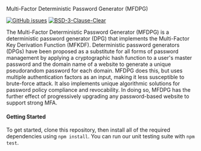 Multi-Factor Deterministic Password Generator (MFDPG)

[![GitHub issues](https://img.shields.io/github/issues/multifactor/mfdpg)](https://github.com/multifactor/mfdpg/issues)
[![BSD-3-Clause-Clear](https://img.shields.io/badge/license-BSD--3--Clause--Clear-brightgreen.svg)](https://creativecommons.org/licenses/by-nc-sa/4.0/)

The Multi-Factor Deterministic Password Generator (MFDPG) is a deterministic password generator (DPG) that implements the Multi-Factor Key Derivation Function (MFKDF).
Deterministic password generators (DPGs) have been proposed as a substitute for all forms of password management by applying a cryptographic hash function to a user's master password and the domain name of a website to generate a unique pseudorandom password for each domain.
MFDPG does this, but uses multiple authentication factors as an input, making it less susceptible to brute-force attack.
It also implements unique algorithmic solutions for password policy compliance and revocability.
In doing so, MFDPG has the further effect of progressively upgrading any password-based website to support strong MFA.

#### Getting Started
To get started, clone this repository, then install all of the required dependencies using `npm install`. You can run our unit testing suite with `npm test`.
